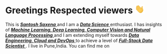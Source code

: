 # Greetings Respected viewers <img src="https://github.com/AsadAzam/AsadAzam/blob/master/wave.gif" width="30px">

This is <u> ***Santosh Saxena*** </u> and I am a <u> ***Data Science*** </u> enthusiast. I has insights of <u> ***Machine Learning, Deep Learning, Computer Vision and Natural Language Processing*** </u> and I am extending myself towards <u> ***Data Engineering, Cloud and DevOps*** </u> to achieve a level of <u> ***Full-Stack Data Scientist*** </u> . I live in Pune,India. You can find me on 
